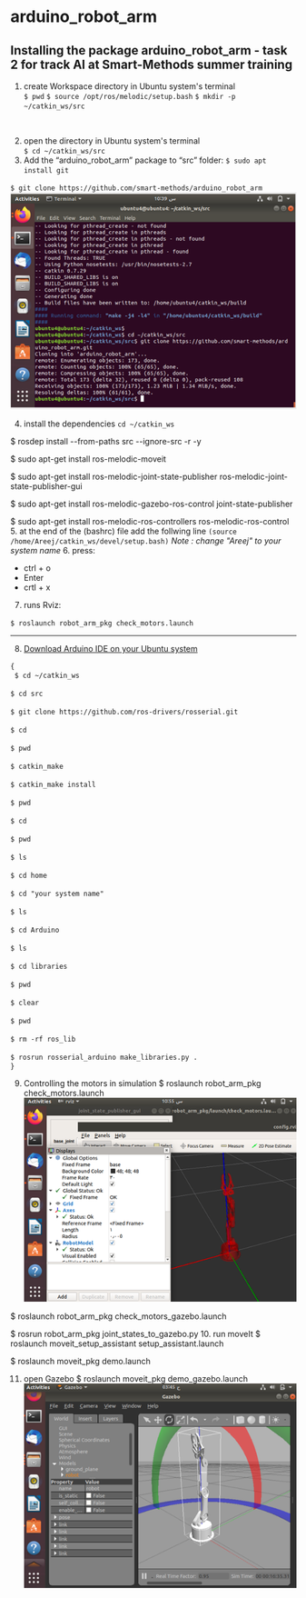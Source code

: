 # arduino_robot_arm
 ## Installing the package arduino_robot_arm - task 2 for track AI at Smart-Methods summer training

1.  create Workspace directory in Ubuntu system's terminal </br>
`$ pwd`
`$ source /opt/ros/melodic/setup.bash`
`$ mkdir -p ~/catkin_ws/src`
</br>

2. open the directory in Ubuntu system's terminal </br>
`$ cd ~/catkin_ws/src`
3. Add the “arduino_robot_arm” package to “src” folder:
`$ sudo apt install git`

`$ git clone https://github.com/smart-methods/arduino_robot_arm`
![arm_pckg](gitcomand.png)

4. install the dependencies 
`cd ~/catkin_ws`

$ rosdep install --from-paths src --ignore-src -r -y

$ sudo apt-get install ros-melodic-moveit

$ sudo apt-get install ros-melodic-joint-state-publisher ros-melodic-joint-state-publisher-gui

$ sudo apt-get install ros-melodic-gazebo-ros-control joint-state-publisher

$ sudo apt-get install ros-melodic-ros-controllers ros-melodic-ros-control
5. at the end of the (bashrc) file add the follwing line
`(source /home/Areej/catkin_ws/devel/setup.bash)`
*Note : change "Areej" to your system name*
6. press:
- ctrl + o
- Enter
- crtl + x
7. runs Rviz:

`$ roslaunch robot_arm_pkg check_motors.launch`

---
8. [Download Arduino IDE on your Ubuntu system](https://www.arduino.cc/en/software)

```
{
 $ cd ~/catkin_ws

$ cd src

$ git clone https://github.com/ros-drivers/rosserial.git

$ cd 

$ pwd

$ catkin_make

$ catkin_make install

$ pwd

$ cd 

$ pwd

$ ls

$ cd home

$ cd "your system name"

$ ls

$ cd Arduino

$ ls

$ cd libraries

$ pwd

$ clear

$ pwd

$ rm -rf ros_lib

$ rosrun rosserial_arduino make_libraries.py . 
}
```

9. Controlling the motors in simulation
$ roslaunch robot_arm_pkg check_motors.launch
![rviz](rviz.png)

$ roslaunch robot_arm_pkg check_motors_gazebo.launch

$ rosrun robot_arm_pkg joint_states_to_gazebo.py
10.  run moveIt
$ roslaunch moveit_setup_assistant setup_assistant.launch

$ roslaunch moveit_pkg demo.launch

11. open Gazebo
$ roslaunch moveit_pkg demo_gazebo.launch
![Gazebo](gazebo.png)



